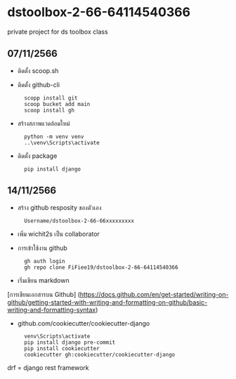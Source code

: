 # dstoolbox-2-66-64114540366
private project for ds toolbox class

## 07/11/2566

- ติดตั้ง scoop.sh

- ติดตั้ง github-cli

        scopp install git   
        scoop bucket add main
        scoop install gh

- สร้างสภาพแวดล้อมใหม่

        python -m venv venv
        ..\venv\Scripts\activate

- ติดตั้ง package

        pip install django

## 14/11/2566
- สร้าง github resposity ของตัวเอง

        Username/dstoolbox-2-66-66xxxxxxxxx

- เพิ่ม wichit2s เป็น collaborator

- การเข้าใช้งาน github

        gh auth login
        gh repo clone FiFiee19/dstoolbox-2-66-64114540366

- เริ่มเขียน markdown

[การเขียนเอกสารบน Github]
(https://docs.github.com/en/get-started/writing-on-github/getting-started-with-writing-and-formatting-on-github/basic-writing-and-formatting-syntax)

- github.com/cookiecutter/cookiecutter-django


        venv\Scripts\activate
        pip install django pre-commit
        pip install cookiecutter
        cookiecutter gh:cookiecutter/cookiecutter-django

drf = django rest framework